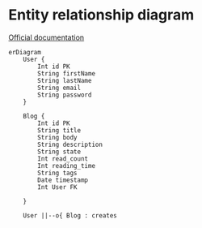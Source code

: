 # Entity relationship diagram

[Official documentation](https://mermaid-js.github.io/mermaid/#/entityRelationshipDiagram)


```mermaid
erDiagram
    User {
        Int id PK
        String firstName
        String lastName
        String email
        String password
    }

    Blog {
        Int id PK
        String title
		String body
		String description
		String state
		Int read_count
		Int reading_time
		String tags
		Date timestamp
		Int User FK

    }

    User ||--o{ Blog : creates
```
